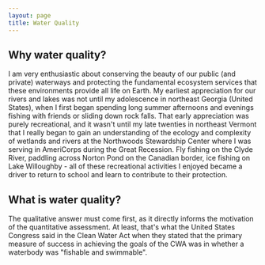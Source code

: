```yaml
---
layout: page
title: Water Quality
---
```

## Why water quality?
I am very enthusiastic about conserving the beauty of our public (and private) waterways and protecting the fundamental ecosystem services that these environments provide all life on Earth. My earliest appreciation for our rivers and lakes was not until my adolescence in northeast Georgia (United States), when I first began spending long summer afternoons and evenings fishing with friends or sliding down rock falls. That early appreciation was purely recreational, and it wasn't until my late twenties in northeast Vermont that I really began to gain an understanding of the ecology and complexity of wetlands and rivers at the Northwoods Stewardship Center where I was serving in AmeriCorps during the Great Recession. Fly fishing on the Clyde River, paddling across Norton Pond on the Canadian border, ice fishing on Lake Willoughby - all of these recreational activities I enjoyed became a driver to return to school and learn to contribute to their protection.

## What is water quality?
The qualitative answer must come first, as it directly informs the motivation of the quantitative assessment. At least, that's what the United States Congress said in the Clean Water Act when they stated that the primary measure of success in achieving the goals of the CWA was in whether a waterbody was "fishable and swimmable". 
